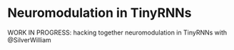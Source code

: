 # Neuromodulation in TinyRNNs
WORK IN PROGRESS: hacking together neuromodulation in TinyRNNs with @SilverWilliam
